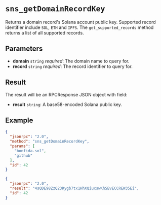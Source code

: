 # `sns_getDomainRecordKey`

Returns a domain record's Solana account public key. Supported record identifier include `SOL`, `ETH` and `IPFS`. The `get_supported_records` method returns a list of all supported records.

## Parameters

- **domain** `string` *required*: The domain name to query for.
- **record** `string` *required*: The record identifier to query for.

## Result

The result will be an RPCResponse JSON object with field:

- **result** `string`: A base58-encoded Solana public key.

## Example

```json
{
  "jsonrpc": "2.0",
  "method": "sns_getDomainRecordKey",
  "params": [
    "bonfida.sol",
    "github"
  ],
  "id": 42
}
```

```json
{
  "jsonrpc": "2.0",
  "result": "4sQDE98ZzQ23Rygb7tx1HhXQiuxswKhSBvECCREW35Ei",
  "id": 42
}
```
